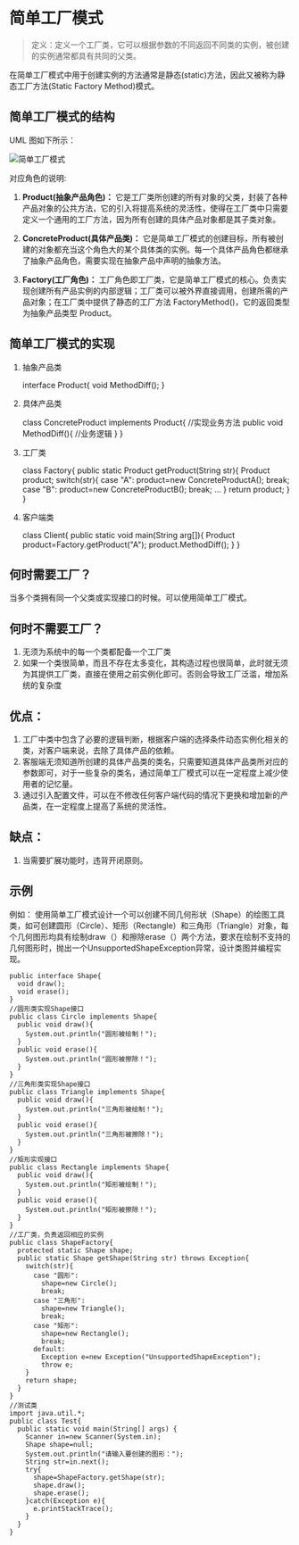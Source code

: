 # 简单工厂模式
>定义：定义一个工厂类，它可以根据参数的不同返回不同类的实例，被创建的实例通常都具有共同的父类。

在简单工厂模式中用于创建实例的方法通常是静态(static)方法，因此又被称为静态工厂方法(Static Factory Method)模式。

## 简单工厂模式的结构
UML 图如下所示：<br/>

![简单工厂模式](http://oyqb3fc6x.bkt.clouddn.com/%E7%AE%80%E5%8D%95%E5%B7%A5%E5%8E%82%E6%A8%A1%E5%BC%8F.jpg "简单工厂模式")

对应角色的说明:
1. **Product(抽象产品角色)：** 它是工厂类所创建的所有对象的父类，封装了各种产品对象的公共方法，它的引入将提高系统的灵活性，使得在工厂类中只需要定义一个通用的工厂方法，因为所有创建的具体产品对象都是其子类对象。

2. **ConcreteProduct(具体产品类)：** 它是简单工厂模式的创建目标，所有被创建的对象都充当这个角色大的某个具体类的实例。每一个具体产品角色都继承了抽象产品角色，需要实现在抽象产品中声明的抽象方法。

3. **Factory(工厂角色)：** 工厂角色即工厂类，它是简单工厂模式的核心。负责实现创建所有产品实例的内部逻辑；工厂类可以被外界直接调用，创建所需的产品对象；在工厂类中提供了静态的工厂方法 FactoryMethod()，它的返回类型为抽象产品类型 Product。

## 简单工厂模式的实现
1. 抽象产品类

    interface Product{
      void MethodDiff();
    }

2. 具体产品类

    class ConcreteProduct implements Product{
      //实现业务方法
      public void MethodDiff(){
        //业务逻辑
      }
    }

3. 工厂类

    class Factory{
      public static Product getProduct(String str){
        Product product;
        switch(str){
          case "A":
            product=new ConcreteProductA();
            break;
          case "B":
            product=new ConcreteProductB();
            break;
            ...
        }
        return product;
      }
    }

4. 客户端类

    class Client{
      public static void main(String arg[]){
        Product product=Factory.getProduct("A");
        product.MethodDiff();
      }
    }

## 何时需要工厂？
当多个类拥有同一个父类或实现接口的时候。可以使用简单工厂模式。

## 何时不需要工厂？
1. 无须为系统中的每一个类都配备一个工厂类
2. 如果一个类很简单，而且不存在太多变化，其构造过程也很简单，此时就无须为其提供工厂类，直接在使用之前实例化即可。否则会导致工厂泛滥，增加系统的复杂度

## 优点：
1. 工厂中类中包含了必要的逻辑判断，根据客户端的选择条件动态实例化相关的类，对客户端来说，去除了具体产品的依赖。
2. 客服端无须知道所创建的具体产品类的类名，只需要知道具体产品类所对应的参数即可，对于一些复杂的类名，通过简单工厂模式可以在一定程度上减少使用者的记忆量。
3. 通过引入配置文件，可以在不修改任何客户端代码的情况下更换和增加新的产品类，在一定程度上提高了系统的灵活性。

## 缺点：
1. 当需要扩展功能时，违背开闭原则。

## 示例
例如：
使用简单工厂模式设计一个可以创建不同几何形状（Shape）的绘图工具类，如可创建圆形（Circle）、矩形（Rectangle）和三角形（Triangle）对象，每个几何图形均具有绘制draw（）和擦除erase（）两个方法，要求在绘制不支持的几何图形时，抛出一个UnsupportedShapeException异常，设计类图并编程实现。


    public interface Shape{
      void draw();
      void erase();
    }
    //圆形类实现Shape接口
    public class Circle implements Shape{
      public void draw(){
        System.out.println("圆形被绘制！");
      }
      public void erase(){
        System.out.println("圆形被擦除！");
      }
    }
    //三角形类实现Shape接口
    public class Triangle implements Shape{
      public void draw(){
        System.out.println("三角形被绘制！");
      }
      public void erase(){
        System.out.println("三角形被擦除！");
      }
    }
    //矩形实现接口
    public class Rectangle implements Shape{
      public void draw(){
        System.out.println("矩形被绘制！");
      }
      public void erase(){
        System.out.println("矩形被擦除！");
      }
    }
    //工厂类，负责返回相应的实例
    public class ShapeFactory{
      protected static Shape shape;
      public static Shape getShape(String str) throws Exception{
        switch(str){
          case "圆形":
            shape=new Circle();
            break;
          case "三角形":
            shape=new Triangle();
            break;
          case "矩形":
            shape=new Rectangle();
            break;
          default:
            Exception e=new Exception("UnsupportedShapeException");
            throw e;
        }
        return shape;
      }
    }
    //测试类
    import java.util.*;
    public class Test{
      public static void main(String[] args) {
        Scanner in=new Scanner(System.in);
        Shape shape=null;
        System.out.println("请输入要创建的图形：");
        String str=in.next();
        try{
          shape=ShapeFactory.getShape(str);
          shape.draw();
          shape.erase();
        }catch(Exception e){
          e.printStackTrace();
        }
      }
    }
